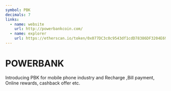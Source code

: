```yaml
---
symbol: PBK
decimals: 7
links:
  - name: website
    url: http://powerbankcoin.com/
  - name: explorer
    url: https://etherscan.io/token/0x077DC3c0c9543df1cdD78386DF3204E69E0DD274
---
```


# POWERBANK

Introducing PBK for mobile phone industry and Recharge ,Bill payment, Online rewards, cashback offer etc.
